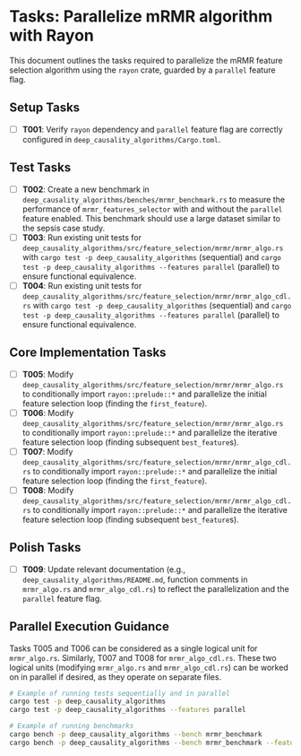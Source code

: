 # Tasks: Parallelize mRMR algorithm with Rayon

This document outlines the tasks required to parallelize the mRMR feature selection algorithm using the `rayon` crate, guarded by a `parallel` feature flag.

## Setup Tasks

- [ ] **T001**: Verify `rayon` dependency and `parallel` feature flag are correctly configured in `deep_causality_algorithms/Cargo.toml`.

## Test Tasks

- [ ] **T002**: Create a new benchmark in `deep_causality_algorithms/benches/mrmr_benchmark.rs` to measure the performance of `mrmr_features_selector` with and without the `parallel` feature enabled. This benchmark should use a large dataset similar to the sepsis case study.
- [ ] **T003**: Run existing unit tests for `deep_causality_algorithms/src/feature_selection/mrmr/mrmr_algo.rs` with `cargo test -p deep_causality_algorithms` (sequential) and `cargo test -p deep_causality_algorithms --features parallel` (parallel) to ensure functional equivalence.
- [ ] **T004**: Run existing unit tests for `deep_causality_algorithms/src/feature_selection/mrmr/mrmr_algo_cdl.rs` with `cargo test -p deep_causality_algorithms` (sequential) and `cargo test -p deep_causality_algorithms --features parallel` (parallel) to ensure functional equivalence.

## Core Implementation Tasks

- [ ] **T005**: Modify `deep_causality_algorithms/src/feature_selection/mrmr/mrmr_algo.rs` to conditionally import `rayon::prelude::*` and parallelize the initial feature selection loop (finding the `first_feature`).
- [ ] **T006**: Modify `deep_causality_algorithms/src/feature_selection/mrmr/mrmr_algo.rs` to conditionally import `rayon::prelude::*` and parallelize the iterative feature selection loop (finding subsequent `best_feature`s).
- [ ] **T007**: Modify `deep_causality_algorithms/src/feature_selection/mrmr/mrmr_algo_cdl.rs` to conditionally import `rayon::prelude::*` and parallelize the initial feature selection loop (finding the `first_feature`).
- [ ] **T008**: Modify `deep_causality_algorithms/src/feature_selection/mrmr/mrmr_algo_cdl.rs` to conditionally import `rayon::prelude::*` and parallelize the iterative feature selection loop (finding subsequent `best_feature`s).

## Polish Tasks

- [ ] **T009**: Update relevant documentation (e.g., `deep_causality_algorithms/README.md`, function comments in `mrmr_algo.rs` and `mrmr_algo_cdl.rs`) to reflect the parallelization and the `parallel` feature flag.

## Parallel Execution Guidance

Tasks T005 and T006 can be considered as a single logical unit for `mrmr_algo.rs`. Similarly, T007 and T008 for `mrmr_algo_cdl.rs`. These two logical units (modifying `mrmr_algo.rs` and `mrmr_algo_cdl.rs`) can be worked on in parallel if desired, as they operate on separate files.

```bash
# Example of running tests sequentially and in parallel
cargo test -p deep_causality_algorithms
cargo test -p deep_causality_algorithms --features parallel

# Example of running benchmarks
cargo bench -p deep_causality_algorithms --bench mrmr_benchmark
cargo bench -p deep_causality_algorithms --bench mrmr_benchmark --features parallel
```
